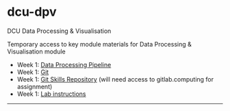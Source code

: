 # dcu-dpv
DCU Data Processing &amp; Visualisation

Temporary access to key module materials for Data Processing & Visualisation module

 * Week 1: [Data Processing Pipeline](01/01%20CSC1158%20Introduction.pdf)
 * Week 1: [Git](01/01%20git.pdf)
 * Week 1: [Git Skills Repository](01/gitlab/README.md) (will need access to gitlab.computing for assignment)
 * Week 1: [Lab instructions](instructions.md)

 -----